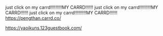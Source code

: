 just click on my carrd!!!!!!!!!MY CARRD!!!!!! 
just click on my carrd!!!!!!!!!MY CARRD!!!!!! 
just click on my carrd!!!!!!!!!MY CARRD!!!!!! 
https://pengthan.carrd.co/

https://yaoikuns.123guestbook.com/


